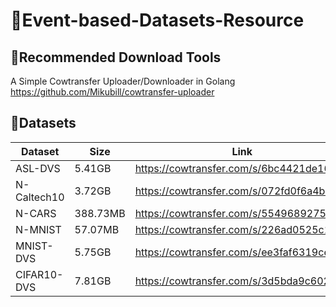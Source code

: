 # 📸Event-based-Datasets-Resource

## 🐄Recommended Download Tools

A Simple Cowtransfer Uploader/Downloader in Golang
https://github.com/Mikubill/cowtransfer-uploader



## 🔢Datasets
| Dataset         | Size     | Link                                     |
| --------------- | -------- | ---------------------------------------- |
| ASL-DVS         | 5.41GB   | https://cowtransfer.com/s/6bc4421de16c4b |
| N-Caltech10     | 3.72GB   | https://cowtransfer.com/s/072fd0f6a4b943 |
| N-CARS          | 388.73MB | https://cowtransfer.com/s/5549689275184f |
| N-MNIST         | 57.07MB  | https://cowtransfer.com/s/226ad0525c1c46 |
| MNIST-DVS       | 5.75GB   | https://cowtransfer.com/s/ee3faf6319ce40 |
| CIFAR10-DVS     | 7.81GB   | https://cowtransfer.com/s/3d5bda9c602a46 |

